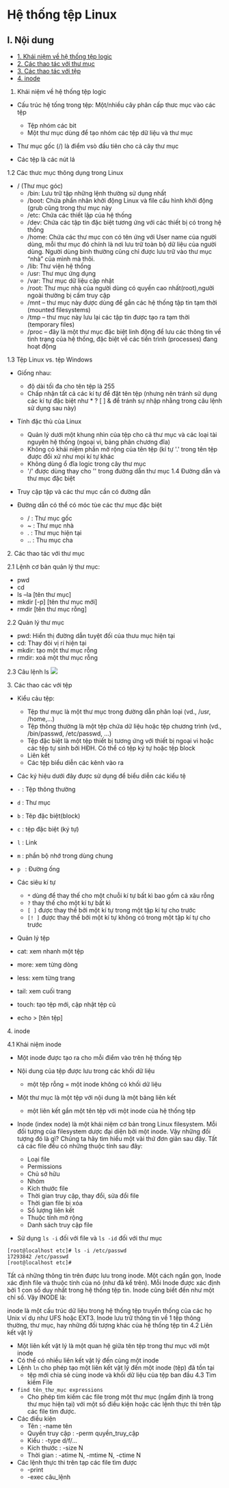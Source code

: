 # Hệ thống tệp Linux

## I. Nội dung
 - [1. Khái niệm về hệ thống tệp logic](#a)
 - [2. Các thao tác với thư mục](#b)
 - [3. Các thao tác với tệp](#c)
 - [4. inode](#d)

 <a name="a"></a>
 1. Khái niệm về hệ thống tệp logic
 - Cấu trúc hệ tống trong tệp: Một/nhiều cây phân cấp thưc mục vào các tệp
    - Tệp nhóm các bit
    - Một thư mục dùng để tạo nhóm các tệp dữ liệu và thư mục

- Thư mục gốc (/) là điểm vsò đầu tiên cho cả cây thư mục
- Các tệp là các nút lá

1.2 Các thưc mục thông dụng trong Linux
- / (Thư mục góc)
    - /bin:  Lưu trữ tập những lệnh thường sử dụng nhất
    - /boot: Chứa phần nhân khởi động Linux và file cấu hình khởi động (grub cũng trong thư mục này
    - /etc: Chứa các thiết lập của hệ thống 
    - /dev: Chứa các tập tin đặc biệt tương ứng với các thiết bị có trong hệ thống
    - /home: Chứa các thư mục con có tên ứng với User name của người dùng, mỗi thư mục đó chính là nơi lưu trữ toàn bộ dữ liệu của người dùng. Người dùng bình thường cũng chỉ được lưu trữ vào thư mục “nhà” của mình mà thôi.
    - /lib: Thư viện hệ thống
    - /usr: Thư mục ứng dụng
    - /var: Thư mục dữ liệu cập nhật
    - /root: Thư mục nhà của người dùng có quyền cao nhất(root),người ngoài thường bị cấm truy cập
    -  /mnt – thư mục này được dùng để gắn các hệ thống tập tin tạm thời (mounted filesystems)
    -  /tmp – thư mục này lưu lại các tập tin được tạo ra tạm thời (temporary files)
    -  /proc – đây là một thư mục đặc biệt linh động để lưu các thông tin về tình trạng của hệ thống, đặc biệt về các tiến trình (processes) đang hoạt động

1.3 Tệp Linux vs. tệp Windows
- Giống nhau:
    - độ dài tối đa cho tên tệp là 255
    -  Chấp nhận tất cả các kí tự để đặt tên tệp (nhưng nên tránh sử dụng các kí tự đặc biệt như * ? [ ] & để tránh sự nhập nhằng trong câu lệnh sử dụng sau này) 

- Tính đặc thù của Linux
    - Quản lý dưới một khung nhìn của tệp cho cả thư mục và các loại tài nguyên hệ thống (ngoại vi, bảng phân chương đĩa)
    - Không có khái niệm phần mở rộng của tên tệp (kí tự '.' trong tên tệp được đối xử như mọi kí tự khác
    - Không dùng ổ đĩa logic trong cây thư mục
    -  '/' được dùng thay cho '\' trong đường dẫn thư mục
1.4 Đường dẫn và thư mục đặc biệt
- Truy cập tập và các thư mục cần có đường dẫn
- Đường dẫn có thể có móc tùe các thư mục đặc biệt
    - / : Thư mục gốc
    - ~ : Thư mục nhà
    - . : Thư mục hiện tại
    - .. : Thu mục cha

<a name="b"></a>
2. Các thao tác với thư mục

2.1 Lệnh cơ bản quản lý thư mục:
- pwd 
- cd  
- ls –la [tên thư mục] 
- mkdir [-p] [tên thư mục mới] 
- rmdir [tên thư mục rỗng]

2.2 Quản lý thư mục
- pwd: Hiển thị đường dẫn tuyệt đối của thưu mục hiện tại
- cd: Thay đỏi vị rí hiện tại
-  mkdir: tạo một thư mục rỗng 
-  rmdir: xoá một thư mục rỗng

2.3 Câu lệnh ls
    <img src="https://imgur.com/1LDhzkM.jpg">

<a name="c"></a>
3. Các thao các với tệp

- Kiểu cảu tệp:
    - Tệp thư mục là một thư mục trong đường dẫn phân loại (vd., /usr, /home,…) 
    - Tệp thông thường là một tệp chứa dữ liệu hoặc tệp chương trình (vd., /bin/passwd, /etc/passwd, …) 
    - Tệp đặc biệt là một tệp thiết bị tương ứng với thiết bị ngoại vi hoặc các tệp tự sinh bởi HĐH. Có thể có tệp ký tự hoặc tệp block 
    - Liên kết 
    - Các tệp biểu diễn các kênh vào ra
- Các ký hiệu dưới đây được sử dụng để biểu diễn các kiểu tệ

- `-` : Tệp thông thường
- `d` : Thư mục
- `b` : Têp đặc biệt(block)
- `c` : tệp đặc biệt (ký tự)
- `l` : Link
- `m` : phần bộ nhớ trong dùng chung
- `p ` : Đường ống

- Các siêu kí tự
    - `*` dùng để thay thế cho một chuỗi kí tự bất kì bao gồm cả xâu rỗng 
    - `?` thay thế cho một kí tự bất kì 
    - `[ ]` được thay thế bởi một kí tự trong một tập kí tự cho trước 
    - `[! ]` được thay thế bởi một kí tự không có trong một tập kí tự cho trước

- Quản lý tệp
- cat: xem nhanh một tệp 
-  more: xem từng dòng 
-  less: xem từng trang 
-  tail: xem cuối trang 
- touch: tạo tệp mới, cập nhật tệp cũ 
-  echo > [tên tệp]

<a name="d"></a>
4. inode

4.1 Khái niệm inode
- Một inode được tạo ra cho mỗi điểm vào trên hệ thống tệp
- Nội dung của tệp được lưu trong các khối dữ liệu 
    - một tệp rỗng = một inode không có khối dữ liệu 
- Một thư mục là một tệp với nội dung là một bảng liên kết
    - một liên kết gắn một tên tệp với một inode của hệ thống tệp
- Inode (index node) là một khái niệm cơ bản trong Linux filesystem. Mỗi đối tượng của filesystem dược đại diện bởi một inode. Vậy những đối tượng đó là gì? Chúng ta hãy tìm hiểu một vài thứ đơn giản sau đây. Tất cả các file đều có những thuộc tính sau đây:


    - Loại file
    - Permissions
    - Chủ sở hữu
    - Nhóm
    - Kích thước file
    - Thời gian truy cập, thay đổi, sửa đổi file
    - Thời gian file bị xóa
    - Số lượng liên kết
    - Thuộc tính mở rộng
    - Danh sách truy cập file
- Sử dụng `ls -i` đối với file và `ls -id` đối với thư mục
```
[root@localhost etc]# ls -i /etc/passwd
17293842 /etc/passwd
[root@localhost etc]#

```

Tất cả những thông tin trên được lưu trong inode. Một cách ngắn gọn, Inode xác định file và thuộc tính của nó (như đã kể trên). Mỗi Inode được xác định bởi 1 con số duy nhất trong hệ thống tệp tin. Inode cũng biết đến như một chỉ số. Vậy INODE là:

inode là một cấu trúc dữ liệu trong hệ thống tệp truyền thống của các họ Unix ví dụ như UFS hoặc EXT3. Inode lưu trữ thông tin về 1 tệp thông thường, thư mục, hay những đối tượng khác của hệ thống tệp tin
4.2 Liên kết vật lý

 - Một liên kết vật lý là một quan hệ giữa tên tệp trong thư mục với một inode 
 - Có thể có nhiều liên kết vật lý đến cùng một inode 
 - Lệnh `ln` cho phép tạo một liên kết vật lý đến một inode (tệp) đã tồn tại 
    - tệp mới chia sẻ cùng inode và khối dữ liệu của tệp ban đầu
4.3 Tìm kiếm File
- `find tên_thư_mục expressions` 
    - Cho phép tìm kiếm các file trong một thư mục (ngầm định là trong thư mục hiện tại) với một số điều kiện hoặc các lệnh thực thi trên tập các file tìm được.
- Các điều kiện 
    - Tên : -name tên 
    - Quyền truy cập : -perm quyền_truy_cập 
    - Kiểu : -type d/f/... 
    - Kích thước : -size N 
    - Thời gian : -atime N, -mtime N, -ctime N 
- Các lệnh thực thi trên tạp các file tìm được 
    - -print 
    - -exec câu_lệnh